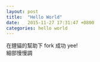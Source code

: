 ```yaml
---
layout: post
title:  "Hello World"
date:   2015-11-27 17:31:47 +0800
categories: hello world
---
```

在貍貓的幫助下 fork 成功 yee!  
細部慢慢調
